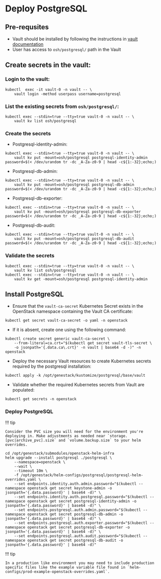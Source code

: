 # Deploy PostgreSQL

## Pre-requsites

- Vault should be installed by following the instructions in [vault documentation](https://docs.rackspacecloud.com/vault/)
- User has access to `osh/postgresql/` path in the Vault

## Create secrets in the vault:

### Login to the vault:

``` shell
kubectl  exec -it vault-0 -n vault -- \
    vault login -method userpass username=postgresql
```

### List the existing secrets from `osh/postgresql/`:

``` shell
kubectl exec --stdin=true --tty=true vault-0 -n vault -- \
    vault kv list osh/postgresql
```

### Create the secrets

- Postgresql-identity-admin:

``` shell
kubectl exec --stdin=true --tty=true vault-0 -n vault -- \
    vault kv put -mount=osh/postgresql postgresql-identity-admin password=$(< /dev/urandom tr -dc _A-Za-z0-9 | head -c${1:-32};echo;)
```

- Postgresql-db-admin:

``` shell
kubectl exec --stdin=true --tty=true vault-0 -n vault -- \
    vault kv put -mount=osh/postgresql postgresql-db-admin password=$(< /dev/urandom tr -dc _A-Za-z0-9 | head -c${1:-32};echo;)
```

- Postgresql-db-exporter:

``` shell
kubectl exec --stdin=true --tty=true vault-0 -n vault -- \
    vault kv put -mount=osh/postgresql postgresql-db-exporter password=$(< /dev/urandom tr -dc _A-Za-z0-9 | head -c${1:-32};echo;)
```

- Postgresql-db-audit:

``` shell
kubectl exec --stdin=true --tty=true vault-0 -n vault -- \
    vault kv put -mount=osh/postgresql postgresql-db-audit password=$(< /dev/urandom tr -dc _A-Za-z0-9 | head -c${1:-32};echo;)
```

### Validate the secrets

``` shell
kubectl exec --stdin=true --tty=true vault-0 -n vault -- \
    vault kv list osh/postgresql
kubectl exec --stdin=true --tty=true vault-0 -n vault -- \
    vault kv get -mount=osh/postgresql postgresql-identity-admin
```

## Install PostgreSQL

- Ensure that the `vault-ca-secret` Kubernetes Secret exists in the OpenStack namespace containing the Vault CA certificate:

``` shell
kubectl get secret vault-ca-secret -o yaml -n openstack
```

- If it is absent, create one using the following command:

``` shell
kubectl create secret generic vault-ca-secret \
    --from-literal=ca.crt="$(kubectl get secret vault-tls-secret \
    -o jsonpath='{.data.ca\.crt}' -n vault | base64 -d -)" -n openstack
```

- Deploy the necessary Vault resources to create Kubernetes secrets required by the postgresql installation:

``` shell
kubectl apply -k /opt/genestack/kustomize/postgresql/base/vault
```

- Validate whether the required Kubernetes secrets from Vault are populated:

``` shell
kubectl get secrets -n openstack
```

### Deploy PostgreSQL

!!! tip

    Consider the PVC size you will need for the environment you're deploying in. Make adjustments as needed near `storage.[pvc|archive_pvc].size` and `volume.backup.size` to your helm overrides.

``` shell
cd /opt/genestack/submodules/openstack-helm-infra
helm upgrade --install postgresql ./postgresql \
    --namespace=openstack \
    --wait \
    --timeout 10m \
    -f /opt/genestack/helm-configs/postgresql/postgresql-helm-overrides.yaml \
    --set endpoints.identity.auth.admin.password="$(kubectl --namespace openstack get secret keystone-admin -o jsonpath='{.data.password}' | base64 -d)" \
    --set endpoints.identity.auth.postgresql.password="$(kubectl --namespace openstack get secret postgresql-identity-admin -o jsonpath='{.data.password}' | base64 -d)" \
    --set endpoints.postgresql.auth.admin.password="$(kubectl --namespace openstack get secret postgresql-db-admin -o jsonpath='{.data.password}' | base64 -d)" \
    --set endpoints.postgresql.auth.exporter.password="$(kubectl --namespace openstack get secret postgresql-db-exporter -o jsonpath='{.data.password}' | base64 -d)" \
    --set endpoints.postgresql.auth.audit.password="$(kubectl --namespace openstack get secret postgresql-db-audit -o jsonpath='{.data.password}' | base64 -d)"
```

!!! tip

    In a production like environment you may need to include production specific files like the example variable file found in `helm-configs/prod-example-openstack-overrides.yaml`.
